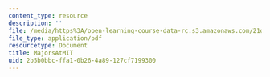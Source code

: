 ```yaml
---
content_type: resource
description: ''
file: /media/https%3A/open-learning-course-data-rc.s3.amazonaws.com/21g-501-japanese-i-fall-2019/2b5b0bbcffa10b264a89127cf7199300_MIT21g_501f19_MajorsAtMIT.pdf
file_type: application/pdf
resourcetype: Document
title: MajorsAtMIT
uid: 2b5b0bbc-ffa1-0b26-4a89-127cf7199300
---
```

